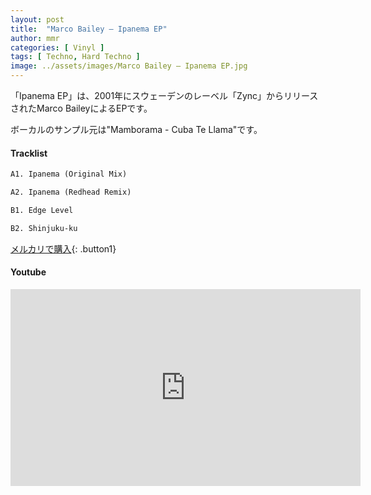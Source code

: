 ```yaml
---
layout: post
title:  "Marco Bailey – Ipanema EP"
author: mmr
categories: [ Vinyl ]
tags: [ Techno, Hard Techno ]
image: ../assets/images/Marco Bailey – Ipanema EP.jpg
---
```


「Ipanema EP」は、2001年にスウェーデンのレーベル「Zync」からリリースされたMarco BaileyによるEPです。

ボーカルのサンプル元は"Mamborama - Cuba Te Llama"です。


#### Tracklist
```md
A1. Ipanema (Original Mix)

A2. Ipanema (Redhead Remix)

B1. Edge Level

B2. Shinjuku-ku
```

[メルカリで購入](https://jp.mercari.com/item/m36780837702?afid=6142608987){: .button1}

#### Youtube
<iframe width="560" height="315" src="https://www.youtube.com/embed/dC1N_t3U6h0?si=L6WhpYc-prUyp4dr" title="YouTube video player" frameborder="0" allow="accelerometer; autoplay; clipboard-write; encrypted-media; gyroscope; picture-in-picture; web-share" referrerpolicy="strict-origin-when-cross-origin" allowfullscreen></iframe>